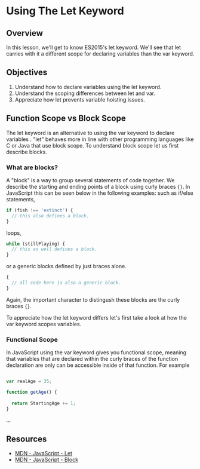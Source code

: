 # Using The Let Keyword

## Overview

In this lesson, we'll get to know ES2015's let keyword. We'll see that let carries with it a different scope for declaring variables than the var keyword.

## Objectives

1. Understand how to declare variables using the let keyword.
2. Understand the scoping differences between let and var.
3. Appreciate how let prevents variable hoisting issues. 

## Function Scope vs Block Scope

The let keyword is an alternative to using the var keyword to declare variables . "let" behaves more in line with other programming languages like C or Java that use block scope. To understand block scope let us first describe blocks.

### What are blocks?

A "block" is a way to group several statements of code together. We describe the starting and ending points of a block using curly braces `{}`. In JavaScript this can be seen below in the following examples: such as if/else statements,  
```javascript
if (fish !== 'extinct') {
  // this also defines a block.
}
```  
loops,  
```javascript
while (stillPlaying) {
  // this as well defines a block.
}
```  
or a generic blocks defined by just braces alone.  
```javascript
{
  // all code here is also a generic block.
}
```  
Again, the important character to distingush these blocks are the curly braces `{}`.

To appreciate how the let keyword differs let's first take a look at how the var keyword scopes variables.

### Functional Scope

In JavaScript using the var keyword gives you functional scope, meaning that variables that are declared within the curly braces of the function declaration are only can be accessible inside of that function. For example  
```javascript

var realAge = 35;

function getAge() {
  
  return StartingAge += 1;
}
```

...

## Resources

- [MDN - JavaScript - Let](https://developer.mozilla.org/en-US/docs/Web/JavaScript/Reference/Statements/let)
- [MDN - JavaScript - Block](https://developer.mozilla.org/en-US/docs/Web/JavaScript/Reference/Statements/block)
